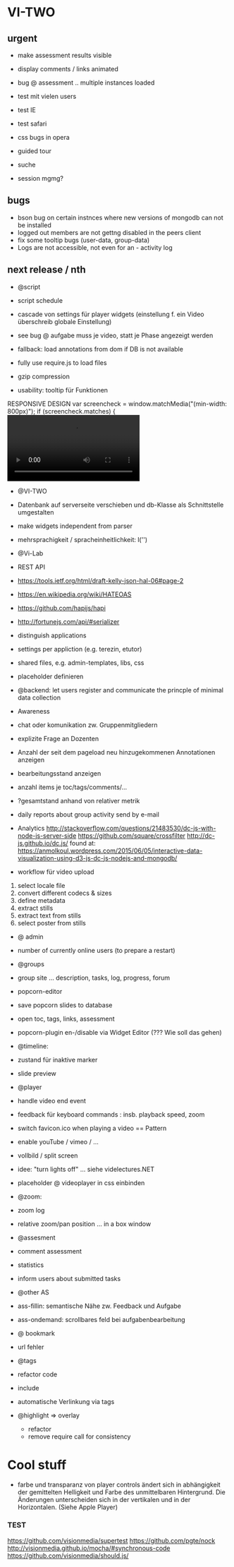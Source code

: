 


# VI-TWO
## urgent
- make assessment results visible
- display comments / links animated 
- bug @ assessment .. multiple instances loaded
- test mit vielen users
- test IE
- test safari
- css bugs in opera

- guided tour


- suche
- session mgmg?

## bugs
- bson bug on certain instnces where new versions of mongodb can not be installed
- logged out members are not gettng disabled in the peers client
- fix some tooltip bugs (user-data, group-data)
- Logs are not accessible, not even for an - activity log



## next release / nth

- @script
 - script schedule
 - cascade von settings für player widgets (einstellung f. ein Video überschreib globale Einstellung)
 - see bug @ aufgabe muss je video, statt je Phase angezeigt werden


- fallback: load annotations from dom if DB is not available
- fully use require.js to load files
- gzip compression
- usability: tooltip für Funktionen

RESPONSIVE DESIGN
var screencheck = window.matchMedia("(min-width: 800px)");
if (screencheck.matches) {
<video controls>
<source src="the-sky-is-calling-large.mp4" media="screen and (min-device-width:801px)">
<source src="the-sky-is-calling-large.webm" media="screen and (min-device-width:801px)">
<source src="the-sky-is-calling-small.mp4" media="screen and (max-device-width:800px)">
<source src="the-sky-is-calling-small.webm" media="screen and (max-device-width:800px)">
</video>

- @VI-TWO 
 - Datenbank auf serverseite verschieben und db-Klasse als Schnittstelle umgestalten
 - make widgets independent from parser
 - mehrsprachigkeit / spracheinheitlichkeit: l('')

- @Vi-Lab
 - REST API
  -	https://tools.ietf.org/html/draft-kelly-json-hal-06#page-2
  - https://en.wikipedia.org/wiki/HATEOAS
  - https://github.com/hapijs/hapi
  - http://fortunejs.com/api/#serializer

 - distinguish applications
  - settings per appliction (e.g. terezin, etutor)
  - shared files, e.g. admin-templates, libs, css
 - placeholder definieren
 - @backend: let users register and communicate the princple of minimal data collection 

- Awareness
 - chat oder komunikation zw. Gruppenmitgliedern
 - explizite Frage an Dozenten
 - Anzahl der seit dem pageload neu hinzugekommenen Annotationen anzeigen
 - bearbeitungsstand anzeigen
  - anzahl items je toc/tags/comments/...
  - ?gesamtstand anhand von relativer metrik
 - daily reports about group activity send by e-mail 

- Analytics
 http://stackoverflow.com/questions/21483530/dc-js-with-node-js-server-side
 https://github.com/square/crossfilter
 http://dc-js.github.io/dc.js/
 found at: https://anmolkoul.wordpress.com/2015/06/05/interactive-data-visualization-using-d3-js-dc-js-nodejs-and-mongodb/
- workflow für video upload
 1. select locale file
 2. convert different codecs & sizes
 3. define metadata
 4. extract stills
 5. extract text from stills
 5. select poster from stills

- @ admin
 - number of currently online users (to prepare a restart)
- @groups
 - group site ... description, tasks, log, progress, forum
 - popcorn-editor
  - save popcorn slides to database
  - open toc, tags, links, assessment
  - popcorn-plugin en-/disable via Widget Editor (??? Wie soll das gehen)

 
- @timeline: 
 - zustand für inaktive marker
 - slide preview
- @player 
 - handle video end event 
 - feedback für keyboard commands : insb. playback speed, zoom
 - switch favicon.ico when playing a video == Pattern
 - enable youTube / vimeo / ...
 - vollbild / split screen
 - idee: "turn lights off" ... siehe videlectures.NET
 - placeholder @ videoplayer in css einbinden
- @zoom: 
 - zoom log
 - relative zoom/pan position ... in a box window
- @assesment
 - comment assessment
 - statistics
 - inform users about submitted tasks
- @other AS
 - ass-fillin: semantische Nähe zw. Feedback und Aufgabe
 - ass-ondemand: scrollbares feld bei aufgabenbearbeitung
 	

- @ bookmark 
 - url fehler

- @tags 
 - refactor code
 - include
 - automatische Verlinkung via tags

- @highlight => overlay
  - refactor
  - remove require call for consistency



# Cool stuff
- farbe und transparanz von player controls ändert sich in abhängigkeit der gemittelten Helligkeit und Farbe des unmittelbaren Hintergrund. Die Änderungen unterscheiden sich in der vertikalen und in der Horizontalen. (Siehe Apple Player)

### TEST
https://github.com/visionmedia/supertest
https://github.com/pgte/nock
http://visionmedia.github.io/mocha/#synchronous-code
https://github.com/visionmedia/should.js/








